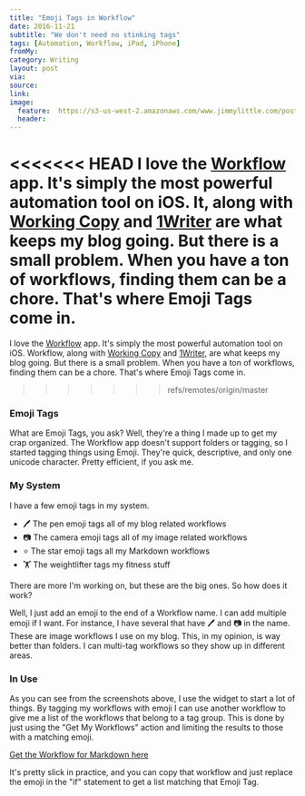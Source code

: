 ```yaml
---
title: "Emoji Tags in Workflow"
date: 2016-11-21
subtitle: "We don't need no stinking tags"
tags: [Automation, Workflow, iPad, iPhone]
fromMy: 
category: Writing
layout: post
via: 
source: 
link: 
image:
  feature:  https://s3-us-west-2.amazonaws.com/www.jimmylittle.com/post-images/workflowEmojiTags1000.png
  header:
---
```


<<<<<<< HEAD
I love the [Workflow][1] app. It's simply the most powerful automation tool on iOS. It, along with [Working Copy][2] and [1Writer][3] are what keeps my blog going. But there is a small problem. When you have a ton of workflows, finding them can be a chore. That's where Emoji Tags come in.
=======
I love the [Workflow][1] app. It's simply the most powerful automation tool on iOS. Workflow, along with [Working Copy][2] and [1Writer][3], are what keeps my blog going. But there is a small problem. When you have a ton of workflows, finding them can be a chore. That's where Emoji Tags come in.
>>>>>>> refs/remotes/origin/master

<!-- more -->

### Emoji Tags
What are Emoji Tags, you ask? Well, they're a thing I made up to get my crap organized. The Workflow app doesn't support folders or tagging, so I started tagging things using Emoji. They're quick, descriptive, and only one unicode character. Pretty efficient, if you ask me.

### My System
I have a few emoji tags in my system. 

- 🖊 The pen emoji tags all of my blog related workflows
- 📷 The camera emoji tags all of my image related workflows
- ⭐️ The star emoji tags all my Markdown workflows
- 🏋 The weightlifter tags my fitness stuff

There are more I'm working on, but these are the big ones. So how does it work?

Well, I just add an emoji to the end of a Workflow name. I can add multiple emoji if I want. For instance, I have several that have 🖊 and 📷 in the name. These are image workflows I use on my blog. This, in my opinion, is way better than folders. I can multi-tag workflows so they show up in different areas.

### In Use
As you can see from the screenshots above, I use the widget to start a lot of things. By tagging my workflows with emoji I can use another workflow to give me a list of the workflows that belong to a tag group. This is done by just using the "Get My Workflows" action and limiting the results to those with a matching emoji.

[Get the Workflow for Markdown here][4]

It's pretty slick in practice, and you can copy that workflow and just replace the emoji in the "if" statement to get a list matching that Emoji Tag.

[1]: https://itunes.apple.com/us/app/workflow-powerful-automation/id915249334?mt=8&at=1001|3C5
[2]: https://itunes.apple.com/us/app/working-copy-powerful-git/id896694807?mt=8&at=1001|3C5
[3]: https://itunes.apple.com/us/app/1writer-note-taking-writing/id680469088?mt=8&at=1001|3C5
[4]: https://workflow.is/workflows/73419f1df4334bb9826ddde75d44d316

<!-- #Automation, #Workflow, #iPad, #iPhone -->
